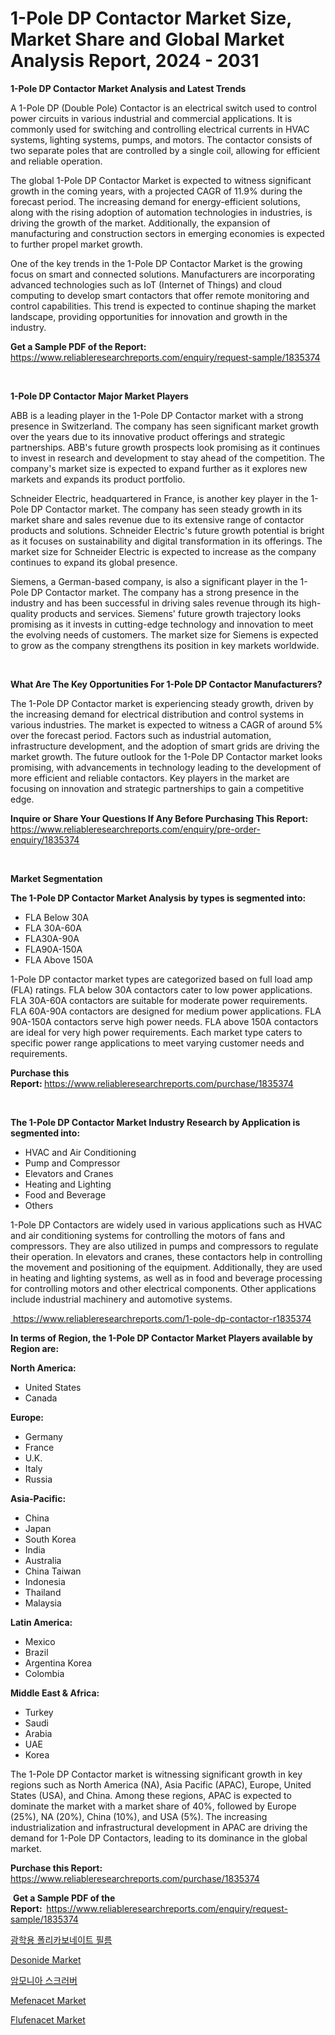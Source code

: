 <p><h1>1-Pole DP Contactor Market Size, Market Share and Global Market Analysis Report, 2024 - 2031</h1></p><p><strong>1-Pole DP Contactor Market Analysis and Latest Trends</strong></p>
<p><p>A 1-Pole DP (Double Pole) Contactor is an electrical switch used to control power circuits in various industrial and commercial applications. It is commonly used for switching and controlling electrical currents in HVAC systems, lighting systems, pumps, and motors. The contactor consists of two separate poles that are controlled by a single coil, allowing for efficient and reliable operation.</p><p>The global 1-Pole DP Contactor Market is expected to witness significant growth in the coming years, with a projected CAGR of 11.9% during the forecast period. The increasing demand for energy-efficient solutions, along with the rising adoption of automation technologies in industries, is driving the growth of the market. Additionally, the expansion of manufacturing and construction sectors in emerging economies is expected to further propel market growth.</p><p>One of the key trends in the 1-Pole DP Contactor Market is the growing focus on smart and connected solutions. Manufacturers are incorporating advanced technologies such as IoT (Internet of Things) and cloud computing to develop smart contactors that offer remote monitoring and control capabilities. This trend is expected to continue shaping the market landscape, providing opportunities for innovation and growth in the industry.</p></p>
<p><strong>Get a Sample PDF of the Report:&nbsp;</strong> <a href="https://www.reliableresearchreports.com/enquiry/request-sample/1835374">https://www.reliableresearchreports.com/enquiry/request-sample/1835374</a></p>
<p>&nbsp;</p>
<p><strong>1-Pole DP Contactor Major Market Players</strong></p>
<p><p>ABB is a leading player in the 1-Pole DP Contactor market with a strong presence in Switzerland. The company has seen significant market growth over the years due to its innovative product offerings and strategic partnerships. ABB's future growth prospects look promising as it continues to invest in research and development to stay ahead of the competition. The company's market size is expected to expand further as it explores new markets and expands its product portfolio.</p><p>Schneider Electric, headquartered in France, is another key player in the 1-Pole DP Contactor market. The company has seen steady growth in its market share and sales revenue due to its extensive range of contactor products and solutions. Schneider Electric's future growth potential is bright as it focuses on sustainability and digital transformation in its offerings. The market size for Schneider Electric is expected to increase as the company continues to expand its global presence.</p><p>Siemens, a German-based company, is also a significant player in the 1-Pole DP Contactor market. The company has a strong presence in the industry and has been successful in driving sales revenue through its high-quality products and services. Siemens' future growth trajectory looks promising as it invests in cutting-edge technology and innovation to meet the evolving needs of customers. The market size for Siemens is expected to grow as the company strengthens its position in key markets worldwide.</p></p>
<p>&nbsp;</p>
<p><strong>What Are The Key Opportunities For 1-Pole DP Contactor Manufacturers?</strong></p>
<p><p>The 1-Pole DP Contactor market is experiencing steady growth, driven by the increasing demand for electrical distribution and control systems in various industries. The market is expected to witness a CAGR of around 5% over the forecast period. Factors such as industrial automation, infrastructure development, and the adoption of smart grids are driving the market growth. The future outlook for the 1-Pole DP Contactor market looks promising, with advancements in technology leading to the development of more efficient and reliable contactors. Key players in the market are focusing on innovation and strategic partnerships to gain a competitive edge.</p></p>
<p><strong>Inquire or Share Your Questions If Any Before Purchasing This Report:</strong> <a href="https://www.reliableresearchreports.com/enquiry/pre-order-enquiry/1835374">https://www.reliableresearchreports.com/enquiry/pre-order-enquiry/1835374</a></p>
<p>&nbsp;</p>
<p><strong>Market Segmentation</strong></p>
<p><strong>The 1-Pole DP Contactor Market Analysis by types is segmented into:</strong></p>
<p><ul><li>FLA Below 30A</li><li>FLA 30A-60A</li><li>FLA30A-90A</li><li>FLA90A-150A</li><li>FLA Above 150A</li></ul></p>
<p><p>1-Pole DP contactor market types are categorized based on full load amp (FLA) ratings. FLA below 30A contactors cater to low power applications. FLA 30A-60A contactors are suitable for moderate power requirements. FLA 60A-90A contactors are designed for medium power applications. FLA 90A-150A contactors serve high power needs. FLA above 150A contactors are ideal for very high power requirements. Each market type caters to specific power range applications to meet varying customer needs and requirements.</p></p>
<p><strong>Purchase this Report:&nbsp;</strong><a href="https://www.reliableresearchreports.com/purchase/1835374">https://www.reliableresearchreports.com/purchase/1835374</a></p>
<p>&nbsp;</p>
<p><strong>The 1-Pole DP Contactor Market Industry Research by Application is segmented into:</strong></p>
<p><ul><li>HVAC and Air Conditioning</li><li>Pump and Compressor</li><li>Elevators and Cranes</li><li>Heating and Lighting</li><li>Food and Beverage</li><li>Others</li></ul></p>
<p><p>1-Pole DP Contactors are widely used in various applications such as HVAC and air conditioning systems for controlling the motors of fans and compressors. They are also utilized in pumps and compressors to regulate their operation. In elevators and cranes, these contactors help in controlling the movement and positioning of the equipment. Additionally, they are used in heating and lighting systems, as well as in food and beverage processing for controlling motors and other electrical components. Other applications include industrial machinery and automotive systems.</p></p>
<p><a href="https://www.reliableresearchreports.com/1-pole-dp-contactor-r1835374">&nbsp;https://www.reliableresearchreports.com/1-pole-dp-contactor-r1835374</a></p>
<p><strong>In terms of Region, the 1-Pole DP Contactor Market Players available by Region are:</strong></p>
<p>
    <p> <strong> North America: </strong>
        <ul>
            <li>United States</li>
            <li>Canada</li>
        </ul>
        </p> 
    <p> <strong> Europe: </strong>
        <ul>
            <li>Germany</li>
            <li>France</li>
            <li>U.K.</li>
            <li>Italy</li>
            <li>Russia</li>
        </ul>
        </p> 
    <p> <strong> Asia-Pacific: </strong>
        <ul>
            <li>China</li>
            <li>Japan</li>
            <li>South Korea</li>
            <li>India</li>
            <li>Australia</li>
            <li>China Taiwan</li>
            <li>Indonesia</li>
            <li>Thailand</li>
            <li>Malaysia</li>
        </ul>
        </p> 
    <p> <strong> Latin America: </strong>
        <ul>
            <li>Mexico</li>
            <li>Brazil</li>
            <li>Argentina Korea</li>
            <li>Colombia</li>
        </ul>
        </p> 
    <p> <strong> Middle East & Africa: </strong>
        <ul>
            <li>Turkey</li>
            <li>Saudi</li>
            <li>Arabia</li>
            <li>UAE</li>
            <li>Korea</li>
        </ul>
    </p>
    </p>
<p><p>The 1-Pole DP Contactor market is witnessing significant growth in key regions such as North America (NA), Asia Pacific (APAC), Europe, United States (USA), and China. Among these regions, APAC is expected to dominate the market with a market share of 40%, followed by Europe (25%), NA (20%), China (10%), and USA (5%). The increasing industrialization and infrastructural development in APAC are driving the demand for 1-Pole DP Contactors, leading to its dominance in the global market.</p></p>
<p><strong>Purchase this Report: </strong><a href="https://www.reliableresearchreports.com/purchase/1835374">https://www.reliableresearchreports.com/purchase/1835374</a></p>
<p>&nbsp;<strong>Get a Sample PDF of the Report:&nbsp;&nbsp;</strong><a href="https://www.reliableresearchreports.com/enquiry/request-sample/1835374">https://www.reliableresearchreports.com/enquiry/request-sample/1835374</a></p>
<p><strong></strong></p>
<p><p><a href="https://github.com/WilburKihn5676/Market-Research-Report-List-2/blob/main/5194934100345.md">광학용 폴리카보네이트 필름</a></p><p><a href="https://github.com/indrystar/Market-Research-Report-List-4/blob/main/desonide-market.md">Desonide Market</a></p><p><a href="https://medium.com/@lizaheller2023/%EC%95%94%EB%AA%A8%EB%8B%88%EC%95%84-%EC%8A%A4%ED%81%AC%EB%9F%AC%EB%B2%84-%EC%8B%9C%EC%9E%A5-2031%EB%85%84%EA%B9%8C%EC%A7%80%EC%9D%98-%ED%8A%B8%EB%A0%8C%EB%93%9C-%EC%98%88%EC%B8%A1-%EB%B0%8F-%EA%B2%BD%EC%9F%81-%EB%B6%84%EC%84%9D-278c0975c954">암모니아 스크러버</a></p><p><a href="https://www.linkedin.com/pulse/mefenacet-market-share-amp-analysis-growth-trends-forecasts-dildc">Mefenacet Market</a></p><p><a href="https://www.linkedin.com/pulse/flufenacet-market-trends-detailed-study-its-segmentation-nprgc">Flufenacet Market</a></p></p>